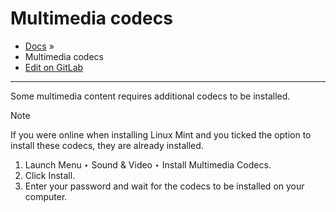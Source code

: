 # Multimedia codecs

* [Docs](broken-reference) »
* Multimedia codecs
* [Edit on GitLab](https://gitlab.com/linuxmint/documentation/installation-guide/blob/master/docs/codecs.rst)

***

Some multimedia content requires additional codecs to be installed.

Note

If you were online when installing Linux Mint and you ticked the option to install these codecs, they are already installed.

1. Launch Menu ‣ Sound & Video ‣ Install Multimedia Codecs.
2. Click Install.
3. Enter your password and wait for the codecs to be installed on your computer.
